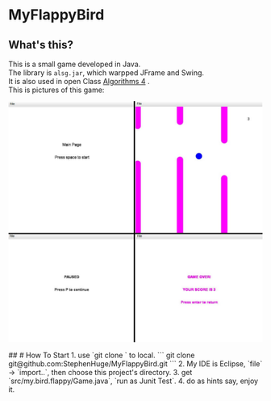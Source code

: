 # MyFlappyBird

## What's this?
This is a small game developed in Java.  
The library is `alsg.jar`, which warpped JFrame and Swing.  
It is also used in open Class [Algorithms 4](http://algs4.cs.princeton.edu/11model/ "Algorithms 4") .  
This is pictures of this game:  
<center>

![composite](https://github.com/StephenHuge/Markdown_Pic/blob/master/Java/Game/FlappyBird/composite.jpg?raw=true)
</center>
## 
# How To Start
1. use `git clone ` to local.
    ```
        git clone git@github.com:StephenHuge/MyFlappyBird.git
    ```
2. My IDE is Eclipse, `file` -> `import..`, then choose this project's directory.
3. get `src/my.bird.flappy/Game.java`, `run as Junit Test`.
4. do as hints say, enjoy it.

